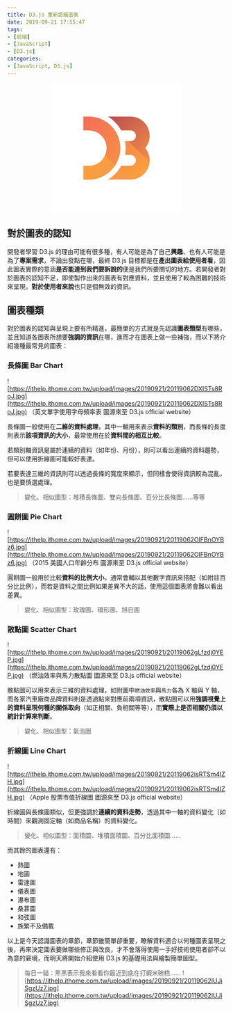 ```yaml
---
title: D3.js 重新認識圖表
date: 2019-09-21 17:55:47
tags:
- [前端]
- [JavaScript]
- [D3.js]
categories: 
- [JavaScript, D3.js]
---
```


<div style="display:flex;justify-content:center;">
  <img style="object-fit:cover;" src='/images/d3js/d3.png' width='300px' height='300px' />
</div>

## 對於圖表的認知

開發者學習 D3.js 的理由可能有很多種，有人可能是為了自己**興趣**、也有人可能是為了**專案需求**，不論出發點在哪，最終 D3.js 目標都是在**產出圖表給使用者看**，因此圖表實際的意涵**是否能達到我們要訴說的**便是我們所要關切的地方。若開發者對於圖表的認知不足，即使製作出來的圖表有對應資料，並且使用了較為困難的技術來呈現，**對於使用者來說**也只是個無效的資訊。

## 圖表種類

對於圖表的認知與呈現上要有所精進，最簡單的方式就是先認識**圖表類型**有哪些，並且知道各圖表所想要**強調的資訊**在哪，進而才在圖表上做一些補強，而以下將介紹幾種最常見的圖表：

### 長條圖 Bar Chart

![https://ithelp.ithome.com.tw/upload/images/20190921/20119062DXISTs8RoJ.jpg](https://ithelp.ithome.com.tw/upload/images/20190921/20119062DXISTs8RoJ.jpg)
（英文單字使用字母頻率表 圖源來至 D3.js official website）

長條圖一般使用在**二維的資料處理**，其中一軸用來表示**資料的類別**，而長條的長度則表示**該項資訊的大小**，最常使用在於**資料間的相互比較**。

若類別軸資訊是屬於連續的資料（如年份、月份），則可以看出連續的資料趨勢，但可以使用折線圖可能較好表達。

若要表達三維的資訊則可以透過長條的寬度來顯示，但同樣會使得資訊較為混亂，也是要慎選處理。

> 變化、相似圖型：堆積長條圖、雙向長條圖、百分比長條圖……等等

### 圓餅圖 Pie Chart

![https://ithelp.ithome.com.tw/upload/images/20190921/20119062OlFBnOYBz6.jpg](https://ithelp.ithome.com.tw/upload/images/20190921/20119062OlFBnOYBz6.jpg)
（2015 美國人口年齡分布 圖源來至 D3.js official website）

圓餅圖一般用於比較**資料的比例大小**，通常會輔以其他數字資訊來搭配（如附註百分比比例），而若是資料之間比例如果差異不大的話，使用這個圖表將會難以看出差異。

> 變化、相似圖型：玫瑰圖、環形圖、旭日圖

### 散點圖 Scatter Chart

![https://ithelp.ithome.com.tw/upload/images/20190921/20119062gLfzdj0YEP.jpg](https://ithelp.ithome.com.tw/upload/images/20190921/20119062gLfzdj0YEP.jpg)
（燃油效率與馬力散點圖 圖源來至 D3.js official website）

散點圖可以用來表示三維的資料處理，如附圖中`燃油效率`與`馬力`各為 X 軸與 Y 軸，而各家汽車廠商品牌資料則是透過點來對應前兩項資訊，散點圖可以用**強調視覺上的資料呈現何種的關係取向**（如正相關、負相關等等），而**實際上是否相關仍須以統計計算來判斷**。

> 變化、相似圖型：氣泡圖

### 折線圖 Line Chart

![https://ithelp.ithome.com.tw/upload/images/20190921/20119062isRTSm4IZH.jpg](https://ithelp.ithome.com.tw/upload/images/20190921/20119062isRTSm4IZH.jpg)
（Apple 股票市值折線圖 圖源來至 D3.js official website）

折線圖與長條圖類似，但更強調於**連續的資料走勢**，透過其中一軸的資料變化（如時間）來觀測固定軸（如商品名稱）的資料變化。

> 變化、相似圖型：面積圖、堆積面積圖、百分比面積圖……

而其餘的圖表還有：

- 熱圖
- 地圖
- 雷達圖
- 儀表圖
- 瀑布圖
- 桑葚圖
- 和弦圖
- 族繁不及備載

以上是今天認識圖表的章節，章節雖簡單卻重要，瞭解資料適合以何種圖表呈現之後，再來決定圖表要做哪些修正與改良，才不會落得使用一手好技術使用者卻不以為意的窘境，而明天將開始介紹使用 D3.js 的基礎用法與繪製簡單圖型。

> 每日一貓：黑黑表示我來看看你最近到底在打蝦米碗糕……
> ![https://ithelp.ithome.com.tw/upload/images/20190921/20119062lUJiSgzUz7.jpg](https://ithelp.ithome.com.tw/upload/images/20190921/20119062lUJiSgzUz7.jpg)
